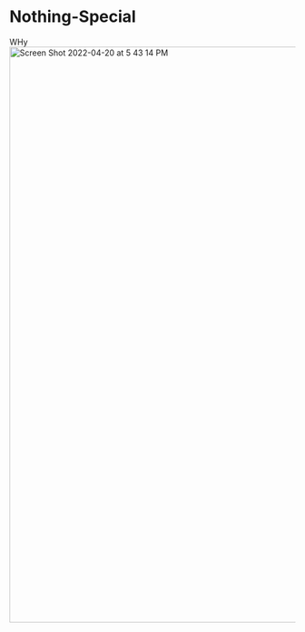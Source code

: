 # Nothing-Special
WHy
<img width="1013" alt="Screen Shot 2022-04-20 at 5 43 14 PM" src="https://user-images.githubusercontent.com/101881784/164246876-16216ccd-7806-4d62-8000-74f1400c75c6.png">
